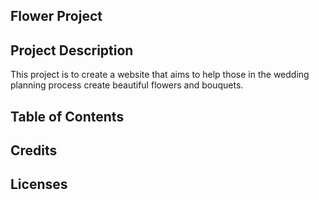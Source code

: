 ## Flower Project

## Project Description

This project is to create a website that aims to help those in the wedding planning process create beautiful flowers and bouquets.

## Table of Contents

## Credits

## Licenses
